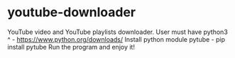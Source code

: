 # youtube-downloader
YouTube video and YouTube playlists downloader.
User must have python3 ^ - https://www.python.org/downloads/
Install python module pytube - pip install pytube
Run the program and enjoy it!
